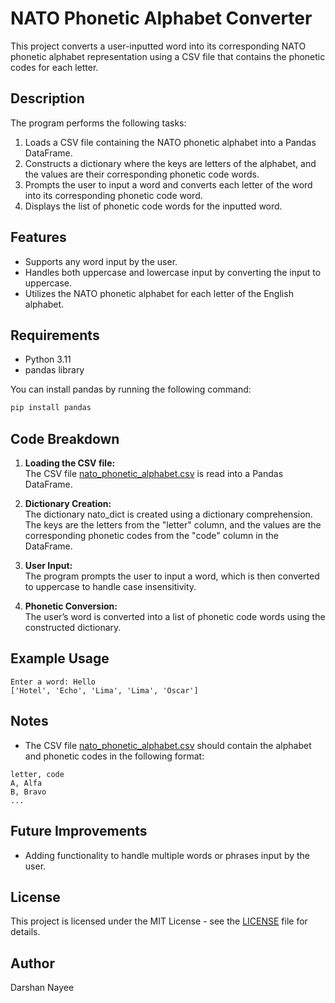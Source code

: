 # NATO Phonetic Alphabet Converter

This project converts a user-inputted word into its corresponding NATO phonetic alphabet representation using a CSV file that contains the phonetic codes for each letter.

## Description

The program performs the following tasks:
1. Loads a CSV file containing the NATO phonetic alphabet into a Pandas DataFrame.
2. Constructs a dictionary where the keys are letters of the alphabet, and the values are their corresponding phonetic code words.
3. Prompts the user to input a word and converts each letter of the word into its corresponding phonetic code word.
4. Displays the list of phonetic code words for the inputted word.

## Features
- Supports any word input by the user.
- Handles both uppercase and lowercase input by converting the input to uppercase.
- Utilizes the NATO phonetic alphabet for each letter of the English alphabet.

## Requirements
- Python 3.11
- pandas library

You can install pandas by running the following command:
```bash
pip install pandas
```
## Code Breakdown
1. **Loading the CSV file:**\
    The CSV file [nato_phonetic_alphabet.csv](./nato_phonetic_alphabet.csv)
 is read into a Pandas DataFrame.

2. **Dictionary Creation:**\
   The dictionary nato_dict is created using a dictionary comprehension. The keys are the letters from the "letter" column, and the values are the corresponding phonetic codes from the "code" column in the DataFrame.

3. **User Input:**\
   The program prompts the user to input a word, which is then converted to uppercase to handle case insensitivity.

4. **Phonetic Conversion:**\
   The user’s word is converted into a list of phonetic code words using the constructed dictionary.

## Example Usage
```
Enter a word: Hello
['Hotel', 'Echo', 'Lima', 'Lima', 'Oscar']
```
## Notes
- The CSV file [nato_phonetic_alphabet.csv](./nato_phonetic_alphabet.csv)
 should contain the alphabet and phonetic codes in the following format:
```
letter, code
A, Alfa
B, Bravo
...
```
## Future Improvements
- Adding functionality to handle multiple words or phrases input by the user.

## License
This project is licensed under the MIT License - see the [LICENSE](LICENSE) file for details.

## Author
Darshan Nayee
